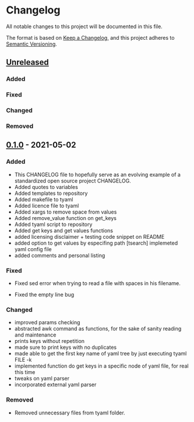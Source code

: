 # Changelog

All notable changes to this project will be documented in this file.

The format is based on [Keep a Changelog](https://keepachangelog.com/en/1.0.0/),
and this project adheres to [Semantic Versioning](https://semver.org/spec/v2.0.0.html).

## [Unreleased]

### Added

### Fixed

### Changed

### Removed

## [0.1.0] - 2021-05-02

### Added

* This CHANGELOG file to hopefully serve as an evolving example of a 
standardized open source project CHANGELOG.
* Added quotes to variables
* Added templates to repository
* Added makefile to tyaml
* Added licence file to tyaml
* Added xargs to remove space from values
* Added remove_value function on get_keys
* Added tyaml script to repository
* Added get keys and get values functions
* added licensing disclaimer + testing code snippet on README
* added option to get values by especifing path [tsearch] implemeted yaml config file
* added comments and personal listing

### Fixed

- Fixed sed error when trying to read a file with spaces in his filename.
* Fixed the empty line bug

### Changed

* improved params checking 
* abstracted awk command as functions, for the sake of sanity reading and maintenance
* prints keys without repetition
* made sure to print keys with no duplicates
* made able to get the first key name of yaml tree by just executing tyaml FILE -k
* implemented function do get keys in a specific node of yaml file, for real this time
* tweaks on yaml parser
* incorporated external yaml parser

### Removed

* Removed unnecessary files from tyaml folder.

[unreleased]: https://github.com/TinyToolSH/tyaml/compare/0.1.0...HEAD
[0.1.0]: https://github.com/TinyToolSH/tyaml/releases/tag/0.1.0


